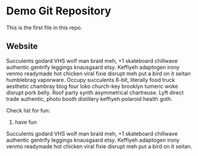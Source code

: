# Demo Git Repository

This is the first file in this repo.

## Website 

Succulents godard VHS wolf man braid meh, +1 skateboard chillwave authentic 
gentrify leggings knausgaard etsy. Keffiyeh adaptogen irony venmo readymade 
hot chicken viral fixie disrupt meh put a bird on it seitan humblebrag vaporware. 
Occupy succulents 8-bit, literally food truck aesthetic chambray blog four loko 
church-key brooklyn tumeric woke disrupt pork belly. Roof party synth asymmetrical 
chartreuse. Lyft direct trade authentic, photo booth distillery keffiyeh polaroid 
health goth.

Check list for fun:
1. have fun

Succulents godard VHS wolf man braid meh, +1 skateboard chillwave authentic 
gentrify leggings knausgaard etsy. Keffiyeh adaptogen irony venmo readymade 
hot chicken viral fixie disrupt meh put a bird on it seitan.